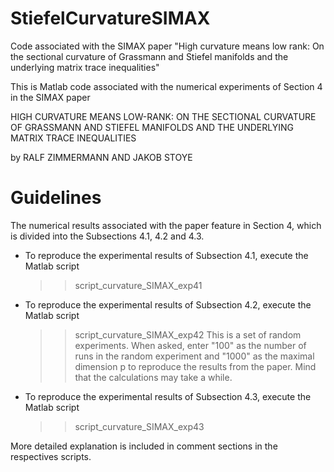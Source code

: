 # StiefelCurvatureSIMAX
Code associated with the SIMAX paper "High curvature means low rank: On the sectional curvature of Grassmann and Stiefel manifolds and the underlying matrix trace inequalities"

This is Matlab code associated with the numerical experiments of Section 4 in the SIMAX paper

HIGH CURVATURE MEANS LOW-RANK: ON THE SECTIONAL CURVATURE OF GRASSMANN AND STIEFEL MANIFOLDS AND THE UNDERLYING MATRIX TRACE INEQUALITIES

by RALF ZIMMERMANN AND JAKOB STOYE

# Guidelines

The numerical results associated with the paper feature in Section 4, which is divided into the Subsections 4.1, 4.2 and 4.3.

* To reproduce the experimental results of Subsection 4.1, execute the Matlab script
  >> script_curvature_SIMAX_exp41

* To reproduce the experimental results of Subsection 4.2, execute the Matlab script
  >> script_curvature_SIMAX_exp42
	This is a set of random experiments.
	When asked, enter "100" as the number of runs in the random experiment and "1000" as the maximal dimension p to reproduce the results from the paper. Mind that the calculations may take a while.


* To reproduce the experimental results of Subsection 4.3, execute the Matlab script
  >> script_curvature_SIMAX_exp43


More detailed explanation is included in comment sections in the respectives scripts.


